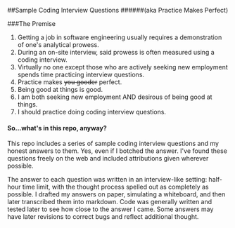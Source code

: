 ##Sample Coding Interview Questions
######(aka Practice Makes Perfect)

###The Premise

1. Getting a job in software engineering usually requires a demonstration
   of one's analytical prowess.
2. During an on-site interview, said prowess is often measured using a
   coding interview.
3. Virtually no one except those who are actively seeking new employment
   spends time practicing interview questions.
4. Practice makes <strike>you gooder</strike> perfect.
5. Being good at things is good.
6. I am both seeking new employment AND desirous of being good at things.
7. I should practice doing coding interview questions.

#### So...what's in this repo, anyway?

This repo includes a series of sample coding interview questions and my
honest answers to them. Yes, even if I botched the answer. I've found these
questions freely on the web and included attributions given wherever
possible.

The answer to each question was written in an interview-like setting:
half-hour time limit, with the thought process spelled out as completely as
possible. I drafted my answers on paper, simulating a whiteboard, and then
later transcribed them into markdown. Code was generally written and tested
later to see how close to the answer I came. Some answers may have later
revisions to correct bugs and reflect additional thought.

